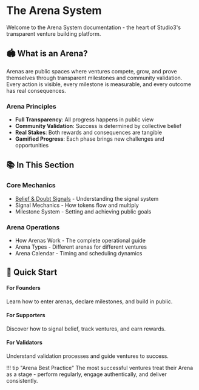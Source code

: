 # The Arena System

Welcome to the Arena System documentation - the heart of Studio3's transparent venture building platform.

## 🏟️ What is an Arena?

Arenas are public spaces where ventures compete, grow, and prove themselves through transparent milestones and community validation. Every action is visible, every milestone is measurable, and every outcome has real consequences.

<div class="arena-card">
<h3>Arena Principles</h3>

- **Full Transparency**: All progress happens in public view
- **Community Validation**: Success is determined by collective belief
- **Real Stakes**: Both rewards and consequences are tangible
- **Gamified Progress**: Each phase brings new challenges and opportunities

</div>

## 📚 In This Section

### Core Mechanics
- [Belief & Doubt Signals](belief-doubt.md) - Understanding the signal system
- Signal Mechanics - How tokens flow and multiply
- Milestone System - Setting and achieving public goals

### Arena Operations
- How Arenas Work - The complete operational guide
- Arena Types - Different arenas for different ventures
- Arena Calendar - Timing and scheduling dynamics

## 🎯 Quick Start

<div class="grid">
<div class="arena-card">
<h4>For Founders</h4>
Learn how to enter arenas, declare milestones, and build in public.
</div>

<div class="arena-card">
<h4>For Supporters</h4>
Discover how to signal belief, track ventures, and earn rewards.
</div>

<div class="arena-card">
<h4>For Validators</h4>
Understand validation processes and guide ventures to success.
</div>
</div>

!!! tip "Arena Best Practice"
    The most successful ventures treat their Arena as a stage - perform regularly, engage authentically, and deliver consistently.